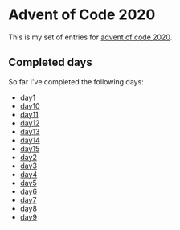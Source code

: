 # Advent of Code 2020
This is my set of entries for [advent of code 2020](https://www.adventofcode.com/2020).

## Completed days
  So far I've completed the following days:

  * [day1](day1.html)
  * [day10](day10.html)
  * [day11](day11.html)
  * [day12](day12.html)
  * [day13](day13.html)
  * [day14](day14.html)
  * [day15](day15.html)
  * [day2](day2.html)
  * [day3](day3.html)
  * [day4](day4.html)
  * [day5](day5.html)
  * [day6](day6.html)
  * [day7](day7.html)
  * [day8](day8.html)
  * [day9](day9.html)
